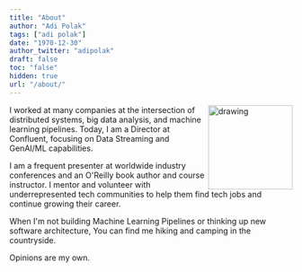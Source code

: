 ```yaml
---
title: "About"
author: "Adi Polak"
tags: ["adi polak"]
date: "1970-12-30"
author_twitter: "adipolak"
draft: false
toc: "false"
hidden: true
url: "/about/"
---
```



<img style="float: right;width:150px;" src="https://pbs.twimg.com/profile_images/1336592211149000704/dOTfYYHf_400x400.jpg" alt="drawing">


I worked at many companies at the intersection of distributed systems, big data analysis, and machine learning pipelines. Today, I am a Director at Confluent, focusing on Data Streaming and GenAI/ML capabilities. 


I am a frequent presenter at worldwide industry conferences and an O'Reilly book author and course instructor.
I mentor and volunteer with underrepresented tech communities to help them find tech jobs and continue growing their career.

When I'm not building Machine Learning Pipelines or thinking up new software architecture,
You can find me hiking and camping in the countryside.


Opinions are my own.

